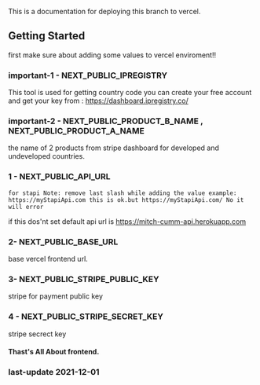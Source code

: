 This is a documentation for deploying this branch to vercel.

## Getting Started

first make sure about adding some values to vercel enviroment!!

### important-1 - NEXT_PUBLIC_IPREGISTRY

This tool is used for getting country code you can create your free account
and get your key from : https://dashboard.ipregistry.co/

### important-2 - NEXT_PUBLIC_PRODUCT_B_NAME , NEXT_PUBLIC_PRODUCT_A_NAME

the name of 2 products from stripe dashboard for developed and undeveloped countries.

### 1 - NEXT_PUBLIC_API_URL

    for stapi Note: remove last slash while adding the value example:
    https://myStapiApi.com this is ok.but https://myStapiApi.com/ No it will error

if this dos'nt set default api url is https://mitch-cumm-api.herokuapp.com

### 2- NEXT_PUBLIC_BASE_URL

base vercel frontend url.

### 3- NEXT_PUBLIC_STRIPE_PUBLIC_KEY

stripe for payment public key

### 4 - NEXT_PUBLIC_STRIPE_SECRET_KEY

stripe secrect key

#### Thast's All About frontend.

### last-update 2021-12-01
